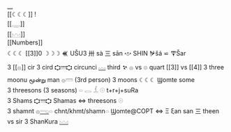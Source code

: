 [𓈓](𓈓)  
[[☾☾☾]] !  
[[𓇾]]  
 [[𓈉]]  
[[Numbers]]  
☾☾☾ [[3]]0 ☽☽☽ 𒌍 UŠU3 卅 sà  三 sān 𐎌 SHIN 𒃻šá ⋍ 𒐼Šar  
3 [[𓐍]] cir
3 cird 𐎘𐎍𐎘  circunci [𓈊](𓈊) third 𒆳 𓐍 vs 𓊖 quart  [[3]] vs [[4]]
3 three moonu மூன்று man 𓐍𓏠 (3rd person) 3 moons ☾☾☾ Ϣomte some  
3 threesons (3 seasons) 𓏏 𓂋 𓆵 𓇳  t+r+j+suRa  
3 Shams 𐎘𐎍𐎘 Shamas ⇔ threesons 𓇳  
3 shamnt 𓐍[𓂸](𓂸)𓏏  chnt/khmt/shamn𓏏 Ϣomte@COPT ⇔ Ξ ξan san 三 theen vs sir 
3 ShanKura [𓈉](𓈉)  
